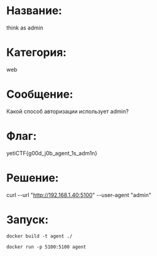 # Название: 
think as admin

# Категория: 
web

# Сообщение: 
Какой способ авторизации использует admin?

# Флаг: 
yetiCTF{g00d_j0b_agent_1s_adm1n}

# Решение: 
curl --url "http://192.168.1.40:5100" --user-agent "admin"

# Запуск:
```
docker build -t agent ./

docker run -p 5100:5100 agent

```
